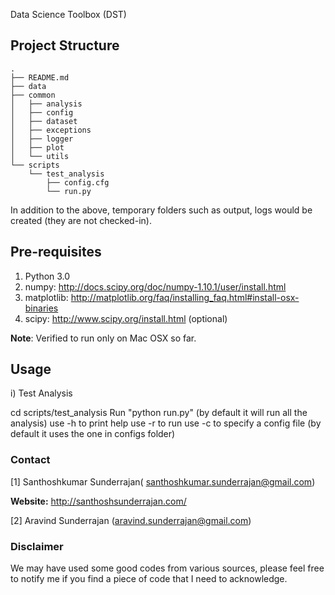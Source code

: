 Data Science Toolbox (DST)

Project Structure
------------
~~~
.
├── README.md
├── data
├── common
│   ├── analysis
│   ├── config
│   ├── dataset
│   ├── exceptions
│   ├── logger
│   ├── plot
│   └── utils
└── scripts
    └── test_analysis
        ├── config.cfg
        └── run.py

~~~

In addition to the above, temporary folders such as output, logs would be created (they are not checked-in).

Pre-requisites
------------
1. Python 3.0
2. numpy: http://docs.scipy.org/doc/numpy-1.10.1/user/install.html
3. matplotlib: http://matplotlib.org/faq/installing_faq.html#install-osx-binaries
4. scipy: http://www.scipy.org/install.html (optional)

**Note**: Verified to run only on Mac OSX so far.

Usage
------------
i) Test Analysis

cd scripts/test_analysis
Run "python run.py" (by default it will run all the analysis)
use -h to print help
use -r to run
use -c to specify a config file (by default it uses the one in configs folder)


### Contact ###
[1] Santhoshkumar Sunderrajan( santhoshkumar.sunderrajan@gmail.com)

**Website:** http://santhoshsunderrajan.com/

[2] Aravind Sunderrajan (aravind.sunderrajan@gmail.com)


### Disclaimer ###
We may have used some good codes from various sources, please feel free to notify me if you find a piece of code that I need to acknowledge.

